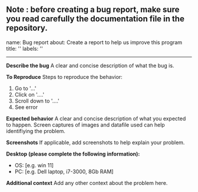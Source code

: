 Note : before creating a bug report, make sure you read carefully the documentation file in the repository.
---
name: Bug report
about: Create a report to help us improve this program
title: ''
labels: ''

---

**Describe the bug**
A clear and concise description of what the bug is.

**To Reproduce**
Steps to reproduce the behavior:
1. Go to '...'
2. Click on '....'
3. Scroll down to '....'
4. See error

**Expected behavior**
A clear and concise description of what you expected to happen. Screen captures of images and datafile used can help identifiying the problem.

**Screenshots**
If applicable, add screenshots to help explain your problem.

**Desktop (please complete the following information):**
 - OS: [e.g. win 11]
 - PC: [e.g. Dell laptop, i7-3000, 8Gb RAM]

**Additional context**
Add any other context about the problem here. 
